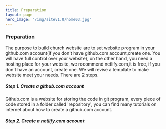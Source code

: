 ```yaml
---
title: Preparation
layout: page
hero_image: "/img/sitev1.0/home03.jpg"
---
```


### Preparation

The purpose to build church website are to set website program in your github.com account(if you don't have github.com account,create one. You will have full control over your website), on the other hand, you need a hosting place for your website, we recommend netlify.com,it is free, if you don't have an account, create one. We will revise a template to make website meet your needs. There are 2 steps.

##### Step 1. Create a github.com account

Github.com is a website for storing the code in git program, every piece of code stored in a folder called 'repository', you can find many tutorials on internet about how to create a github.com account.

##### Step 2. Create a netlify.com account
